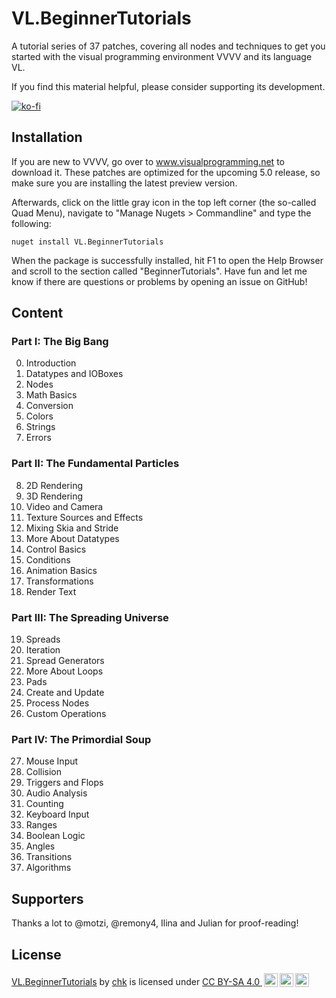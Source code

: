 # VL.BeginnerTutorials
A tutorial series of 37 patches, covering all nodes and techniques to get you started with the visual programming environment VVVV and its language VL.

If you find this material helpful, please consider supporting its development.

[![ko-fi](https://ko-fi.com/img/githubbutton_sm.svg)](https://ko-fi.com/T6T3I9XX6)

## Installation
If you are new to VVVV, go over to www.visualprogramming.net to download it. These patches are optimized for the upcoming 5.0 release, so make sure you are installing the latest preview version.

Afterwards, click on the little gray icon in the top left corner (the so-called Quad Menu), navigate to "Manage Nugets > Commandline" and type the following:

```
nuget install VL.BeginnerTutorials
```

When the package is successfully installed, hit F1 to open the Help Browser and scroll to the section called "BeginnerTutorials". Have fun and let me know if there are questions or problems by opening an issue on GitHub!

## Content

### Part I: The Big Bang
0. Introduction
1. Datatypes and IOBoxes
2. Nodes
3. Math Basics
4. Conversion
5. Colors
6. Strings
7. Errors

### Part II: The Fundamental Particles
8. 2D Rendering
9. 3D Rendering
10. Video and Camera
11. Texture Sources and Effects
12. Mixing Skia and Stride
13. More About Datatypes
14. Control Basics
15. Conditions
16. Animation Basics
17. Transformations
18. Render Text

### Part III: The Spreading Universe
19. Spreads
20. Iteration
21. Spread Generators
22. More About Loops
23. Pads
24. Create and Update
25. Process Nodes
26. Custom Operations

### Part IV: The Primordial Soup
27. Mouse Input
28. Collision
29. Triggers and Flops
30. Audio Analysis
31. Counting
32. Keyboard Input
33. Ranges
34. Boolean Logic
35. Angles
36. Transitions
37. Algorithms

## Supporters

Thanks a lot to @motzi, @remony4, Ilina and Julian for proof-reading!

## License

  <p xmlns:cc="http://creativecommons.org/ns#" xmlns:dct="http://purl.org/dc/terms/"><a property="dct:title" rel="cc:attributionURL" href="https://github.com/chkworks/VL.BeginnerTutorials">VL.BeginnerTutorials</a> by <a rel="cc:attributionURL dct:creator" property="cc:attributionName" href="https://www.3e8.studio">chk</a> is licensed under <a href="http://creativecommons.org/licenses/by-sa/4.0/?ref=chooser-v1" target="_blank" rel="license noopener noreferrer" style="display:inline-block;">CC BY-SA 4.0 <img style="height:22px!important;margin-left:3px;vertical-align:text-bottom;" src="https://mirrors.creativecommons.org/presskit/icons/cc.svg?ref=chooser-v1"><img style="height:22px!important;margin-left:3px;vertical-align:text-bottom;" src="https://mirrors.creativecommons.org/presskit/icons/by.svg?ref=chooser-v1"><img style="height:22px!important;margin-left:3px;vertical-align:text-bottom;" src="https://mirrors.creativecommons.org/presskit/icons/sa.svg?ref=chooser-v1"></a></p> 
